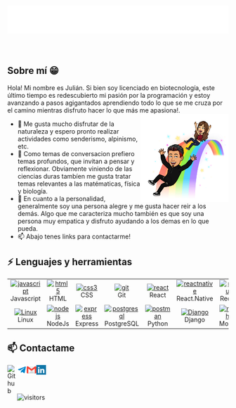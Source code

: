 <br>
<h1 align="center">
  <img src="https://raw.githubusercontent.com/julyanpatricio/JulyanPatricio/master/name.svg" alt="Julyan Patricio" />
</h1>
<br>

<h2 align="left">Sobre mí 😁</h2>
Hola! Mi nombre es Julián. Si bien soy licenciado en biotecnología, este último tiempo es redescubierto mi pasión por la programación y estoy avanzando a pasos agigantados aprendiendo todo lo que se me cruza por el camino mientras disfruto hacer lo que más me apasiona!. 
<a href="https://samujjwaal.tech/"><img src="Bitmoji.png" align="right" height="200" /></a>

- 🌱 Me gusta mucho disfrutar de la naturaleza y espero pronto realizar actividades como senderismo, alpinismo, etc.
- 💬 Como temas de conversacion prefiero temas profundos, que invitan a pensar y reflexionar. Obviamente viniendo de las ciencias duras tambíen me gusta tratar temas relevantes a las matématicas, física y biología.
- 👯 En cuanto a la personalidad, generalmente soy una persona alegre y me gusta hacer reir a los demás. Algo que me caracteriza mucho también es que soy una persona muy empatica y disfruto ayudando a los demas en lo que pueda.
- 📫 Abajo tenes links para contactarme!


<h2 align="left">⚡ Lenguajes y herramientas</h2>
<table>
  <tr>
    <td align="center" width="96"> 
    <a href="https://developer.mozilla.org/en-US/docs/Web/JavaScript" target="_blank"> <img src="https://upload.wikimedia.org/wikipedia/commons/thumb/9/99/Unofficial_JavaScript_logo_2.svg/1024px-Unofficial_JavaScript_logo_2.svg.png" alt="javascript" width="40" height="40"/> </a>
    <br>Javascript
    </td>
    <td align="center" width="96"> 
<a href="https://www.w3.org/html/" target="_blank"> <img src="https://upload.wikimedia.org/wikipedia/commons/thumb/3/38/HTML5_Badge.svg/600px-HTML5_Badge.svg.png" alt="html5" width="40" height="40"/> </a>
<br>HTML
    </td>
    <td align="center" width="96"> 
<a href="https://www.w3schools.com/css/" target="_blank"> <img src="https://cdn4.iconfinder.com/data/icons/social-media-logos-6/512/121-css3-512.png" alt="css3" width="40" height="40"/> </a> 
<br>CSS
    </td>
    <td align="center" width="96">  
<a href="https://git-scm.com/" target="_blank"> <img src="https://www.vectorlogo.zone/logos/git-scm/git-scm-icon.svg" alt="git" width="40" height="40"/> </a>
<br>Git
    </td>
    <td align="center" width="96"> 
<a href="https://reactjs.org/" target="_blank"> <img src="https://seeklogo.com/images/R/react-logo-7B3CE81517-seeklogo.com.png" alt="react" width="40" height="40"/> </a> 
<br>React
    </td>
    <td align="center" width="96"> 
<a href="https://reactnative.dev/" target="_blank"> <img src="https://reactnative.dev/img/header_logo.svg" alt="reactnative" width="40" height="40"/> </a>
<br>React.Native
    </td>
    <td align="center" width="96">  
<a href="https://redux.js.org" target="_blank"> <img src="https://seeklogo.com/images/R/redux-logo-9CA6836C12-seeklogo.com.png" alt="redux" width="40" height="40"/> </a>
<br>Redux
    </td>
    <td align="center" width="96"> 
<a href="https://babeljs.io/" target="_blank"> <img src="https://www.vectorlogo.zone/logos/babeljs/babeljs-icon.svg" alt="babel" width="40" height="40"/> </a>
<br>Babel
    </td>
  </tr>
  <tr>
    <td align="center" width="96">  <a href="https://linuxmint.com/" target="_blank"> <img src="https://upload.wikimedia.org/wikipedia/commons/thumb/3/35/Tux.svg/165px-Tux.svg.png" alt="Linux" width="40" height="40"/> </a>
  <br>Linux
      </td>
    <td align="center" width="96"> 
<a href="https://nodejs.org" target="_blank"> <img src="https://cdn.pixabay.com/photo/2015/04/23/17/41/node-js-736399_960_720.png" alt="nodejs" height="40"/> </a>
<br>NodeJs
    </td>
    <td align="center" width="96"> 
<a href="https://expressjs.com" target="_blank"> <img src="https://i.cloudup.com/zfY6lL7eFa-3000x3000.png" alt="express" height="40"/> </a>
<br>Express
    </td>
    <td align="center" width="96">  
<a href="https://www.postgresql.org" target="_blank"> <img src="https://upload.wikimedia.org/wikipedia/commons/thumb/2/29/Postgresql_elephant.svg/1200px-Postgresql_elephant.svg.png" alt="postgresql" width="40" height="40"/> </a>
<br>PostgreSQL
    </td>
    <td align="center" width="96">  
<a href="https://www.python.org" target="_blank"> <img src="https://upload.wikimedia.org/wikipedia/commons/thumb/c/c3/Python-logo-notext.svg/110px-Python-logo-notext.svg.png" alt="postman" width="40" height="40"/> </a>
<br>Python
    </td>
    <td align="center" width="96"> 
<a href="https://www.djangoproject.com/" target="_blank"> <img src="https://static.djangoproject.com/img/logos/django-logo-negative.png" alt="Django" width="40" height="40"/> </a> 
<br>Django
    </td>
    <td align="center" width="96">  
<a href="https://mochajs.org" target="_blank"> <img src="https://www.vectorlogo.zone/logos/mochajs/mochajs-icon.svg" alt="mocha" width="40" height="40"/> </a>
<br>Mocha
    </td>
    <td align="center" width="96"> 
<a href="https://www.typescriptlang.org/" target="_blank"> <img src="https://upload.wikimedia.org/wikipedia/commons/thumb/4/4c/Typescript_logo_2020.svg/1200px-Typescript_logo_2020.svg.png" alt="typescript" width="40" height="40"/> </a>
<br>TypeScript
    </td>
  </tr>
</table>

<h2>📫 Contactame</h2>
<a href="https://github.com/julyanpatricio/">
  <img align="left" alt="Github" width="22px" src="https://cdn.jsdelivr.net/npm/simple-icons@v3/icons/github.svg" />
</a>
<a href="https://t.me/julyanpatricio">
  <img align="left" alt="Telegram" width="22px" src="icons/telegram.svg"" />
</a>
<a href="malito:julyan.patricio@gmail.com">
  <img align="left" alt="Gmail" width="22px" src= "icons/gmail.svg" />
</a>
<a href="https://www.linkedin.com/julianrodriguezdev">
  <img align="left" alt="Gmail" width="22px" src="icons/linkedin.svg" />
</a>
<br>
<br>
<br>

![visitors](https://visitor-badge.glitch.me/badge?page_id=julyanpatricio.julyanpatricio)
